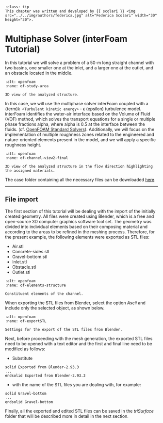 ```{admonition} Contributor
:class: tip
This chapter was written and developed by {{ scolari }} <img src="../../img/authors/federica.jpg" alt="Federica Scolari" width="30" height="30">.
```


# Multiphase Solver (interFoam Tutorial)

In this tutorial we will solve a problem of a 50-m long straight channel with two basins, one smaller one at the inlet, and a larger one at the outlet, and an obstacle located in the middle. 

```{figure} ../../img/openfoam/blender/study-area.png
:alt: openfoam 
:name: of-study-area

3D view of the analyzed structure.
```

In this case, we will use the multiphase solver interFoam coupled with a {term}`k <Turbulent kinetic energy>` - $\epsilon$ (epsilon) turbulence model. interFoam identifies the water-air interface based on the Volume of Fluid (VOF) method, which solves the transport equations for a single or multiple phase fractions alpha, where alpha is 0.5 at the interface between the fluids. (cf. [OpenFOAM Standard Solvers](https://www.openfoam.com/documentation/user-guide/a-reference/a.1-standard-solvers)). Additionally, we will focus on the implementation of multiple roughness zones related to the engineered and nature-oriented elements present in the model, and we will apply a specific roughness height. 

```{figure} ../../img/openfoam/blender/channel-view2-final.png
:alt: openfoam 
:name: of-channel-view2-final

3D view of the analyzed structure in the flow direction highlighting the assigned materials.
```

The case folder containing all the necessary files can be downloaded [here](https://github.com/hydro-informatics/openfoam.git).

***
## File import
The first section of this tutorial will be dealing with the import of the initially created geometry. All files were created using Blender, which is a free and open-source 3D computer graphics software tool set. The geometry was divided into individual elements based on their composing material and according to the areas to be refined in the meshing process. Therefore, for the present example, the following elements were exported as STL files:

* Air.stl
* Concrete-sides.stl
* Gravel-bottom.stl
* Inlet.stl
* Obstacle.stl
* Outlet.stl

```{figure} ../../img/openfoam/blender/elements-structure.png
:alt: openfoam 
:name: of-elements-structure

Constituent elements of the channel.
```

When exporting the STL files from Blender, select the option *Ascii* and include only the selected object, as shown below.

```{figure} ../../img/openfoam/blender/exportSTL.png
:alt: openfoam 
:name: of-exportSTL

Settings for the export of the STL files from Blender.
```

Next, before proceeding with the mesh generation, the exported STL files need to be opened with a text editor and the first and final line need to be modified as follows:

* Substitute 

```
solid Exported from Blender-2.93.3
...
endsolid Exported from Blender-2.93.3
```

* with the name of the STL files you are dealing with, for example:

```
solid Gravel-bottom
...
endsolid Gravel-bottom
```

Finally, all the exported and edited STL files can be saved in the *triSurface* folder that will be described more in detail in the next section.

